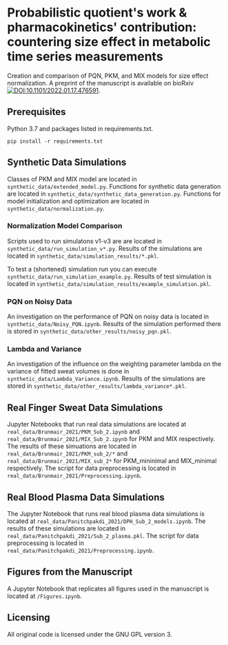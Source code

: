 # Probabilistic quotient's work \& pharmacokinetics' contribution: countering size effect in metabolic time series measurements

Creation and comparison of PQN, PKM, and MIX models for size effect normalization. 
A preprint of the manuscript is available on bioRxiv [![DOI:10.1101/2022.01.17.476591](https://zenodo.org/badge/DOI/10.1007/978-3-319-76207-4_15.svg)](https://doi.org/10.1101/2022.01.17.476591).

## Prerequisites
Python 3.7 and packages listed in requirements.txt.
```
pip install -r requirements.txt
```

## Synthetic Data Simulations
Classes of PKM and MIX model are located in ```synthetic_data/extended_model.py```.
Functions for synthetic data generation are located in ```synthetic_data/synthetic_data_generation.py```.
Functions for model initialization and optimization are located in ```synthetic_data/normalization.py```.

### Normalization Model Comparison
Scripts used to run simulatons v1-v3 are are located in ```synthetic_data/run_simulation_v*.py```.
Results of the simulations are located in ```synthetic_data/simulation_results/*.pkl```.

To test a (shortened) simulation run you can execute ```synthetic_data/run_simulation_example.py```.
Results of test simulation is located in ```synthetic_data/simulation_results/example_simulation.pkl```.

### PQN on Noisy Data
An investigation on the performance of PQN on noisy data is located in ```synthetic_data/Noisy_PQN.ipynb```.
Results of the simulation performed there is stored in ```synthetic_data/other_results/noisy_pqn.pkl```.

### Lambda and Variance
An investigation of the influence on the weighting parameter lambda on the variance of fitted sweat volumes is done in ```synthetic_data/Lambda_Variance.ipynb```. 
Results of the simulations are stored in ```synthetic_data/other_results/lambda_variance*.pkl```.

## Real Finger Sweat Data Simulations
Jupyter Notebooks that run real data simulations are located at ```real_data/Brunmair_2021/PKM_Sub_2.ipynb``` and ```real_data/Brunmair_2021/MIX_Sub_2.ipynb``` for PKM and MIX respectively. 
The results of these simuations are located in ```real_data/Brunmair_2021/PKM_sub_2/*``` and ```real_data/Brunmair_2021/MIX_sub_2*``` for PKM_mininimal and MIX_minimal respectively.
The script for data preprocessing is located in ```real_data/Brunmair_2021/Preprocessing.ipynb```.

## Real Blood Plasma Data Simulations
The Jupyter Notebook that runs real blood plasma data simulations is located at ```real_data/Panitchpakdi_2021/DPH_Sub_2_models.ipynb```.
The results of these simulations are located in ```real_data/Panitchpakdi_2021/Sub_2_plasma.pkl```.
The script for data preprocessing is located in ```real_data/Panitchpakdi_2021/Preprocessing.ipynb```.

##  Figures from the Manuscript
A Jupyter Notebook that replicates all figures used in the manuscript is located at ```/Figures.ipynb```.

## Licensing
All original code is licensed under the GNU GPL version 3.